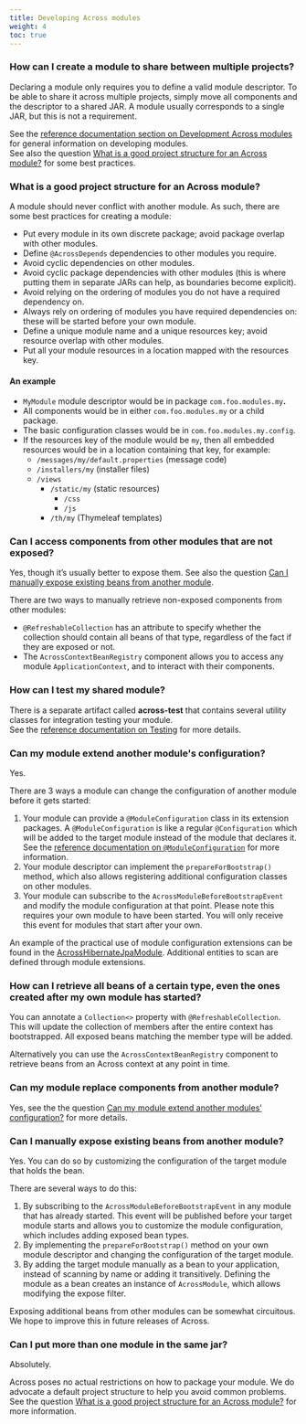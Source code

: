 ```yaml
---
title: Developing Across modules
weight: 4
toc: true
---
```


### How can I create a module to share between multiple projects?

Declaring a module only requires you to define a valid module
descriptor. To be able to share it across multiple projects, simply move
all components and the descriptor to a shared JAR. A module usually
corresponds to a single JAR, but this is not a requirement.

See the [reference documentation section on Development Across
modules](../reference-docs%3Fsection=developing-across-modules.html) for
general information on developing modules.  
See also the question [What is a good project structure for an Across
module?](what-is-a-good-project-structure-for-an-across-module.html) for
some best practices.


### What is a good project structure for an Across module?

A module should never conflict with another module. As such, there are
some best practices for creating a module:

-   Put every module in its own discrete package; avoid package overlap
    with other modules.
-   Define `@AcrossDepends` dependencies to other modules you require.
-   Avoid cyclic dependencies on other modules.
-   Avoid cyclic package dependencies with other modules (this is where
    putting them in separate JARs can help, as boundaries become
    explicit).
-   Avoid relying on the ordering of modules you do not have a required
    dependency on.
-   Always rely on ordering of modules you have required dependencies
    on: these will be started before your own module.
-   Define a unique module name and a unique resources key; avoid
    resource overlap with other modules.
-   Put all your module resources in a location mapped with the
    resources key.

#### An example

-   `MyModule` module descriptor would be in package
    `com.foo.modules.my`**.**
-   All components would be in either `com.foo.modules.my` or a child
    package.
-   The basic configuration classes would be in
    `com.foo.modules.my.config`.
-   If the resources key of the module would be `my`, then all embedded
    resources would be in a location containing that key, for example:
    -   `/messages/my/default.properties` (message code)
    -   `/installers/my` (installer files)
    -   `/views`
        -   `/static/my` (static resources)  
            -   `/css`
            -   `/js`
        -   `/th/my` (Thymeleaf templates)


### Can I access components from other modules that are not exposed?

Yes, though it’s usually better to expose them. See also the question
[Can I manually expose existing beans from another
module](can-i-manually-expose-existing-beans-from-another-module.html).

There are two ways to manually retrieve non-exposed components from
other modules:

-   `@RefreshableCollection` has an attribute to specify whether the
    collection should contain all beans of that type, regardless of the
    fact if they are exposed or not.
-   The `AcrossContextBeanRegistry` component allows you to access any
    module `ApplicationContext`, and to interact with their components.


### How can I test my shared module?

There is a separate artifact called **across-test** that contains
several utility classes for integration testing your module.  
See the [reference documentation on
Testing](../reference-docs%3Fsection=across-test.html) for more details.


### Can my module extend another module's configuration?

Yes.

There are 3 ways a module can change the configuration of another module
before it gets started:

1.  Your module can provide a `@ModuleConfiguration` class in its
    extension packages. A `@ModuleConfiguration` is like a regular
    `@Configuration` which will be added to the target module instead of
    the module that declares it.  See the [reference documentation on
    `@ModuleConfiguration`](../reference-docs%3Fsection=moduleconfiguration.html)
    for more information.
2.  Your module descriptor can implement the `prepareForBootstrap()`
    method, which also allows registering additional configuration
    classes on other modules.
3.  Your module can subscribe to the `AcrossModuleBeforeBootstrapEvent`
    and modify the module configuration at that point. Please note this
    requires your own module to have been started. You will only receive
    this event for modules that start after your own.

An example of the practical use of module configuration extensions can
be found in the
[AcrossHibernateJpaModule](../modules/acrosshibernatemodule.html).
Additional entities to scan are defined through module extensions.


### How can I retrieve all beans of a certain type, even the ones created after my own module has started?

You can annotate a `Collection<>` property with
`@RefreshableCollection`. This will update the collection of members
after the entire context has bootstrapped. All exposed beans matching
the member type will be added.

Alternatively you can use the `AcrossContextBeanRegistry` component to
retrieve beans from an Across context at any point in time.


### Can my module replace components from another module?

Yes, see the the question [Can my module extend another modules’
configuration?](can-my-module-extend-another-module-s-configuration.html)
for more details.


### Can I manually expose existing beans from another module?

Yes. You can do so by customizing the configuration of the target module
that holds the bean.

There are several ways to do this:

1.  By subscribing to the `AcrossModuleBeforeBootstrapEvent` in any
    module that has already started. This event will be published before
    your target module starts and allows you to customize the module
    configuration, which includes adding exposed bean types.
2.  By implementing the `prepareForBootstrap()` method on your own
    module descriptor and changing the configuration of the target
    module.
3.  By adding the target module manually as a bean to your application,
    instead of scanning by name or adding it transitively. Defining the
    module as a bean creates an instance of `AcrossModule`, which allows
    modifying the expose filter.

Exposing additional beans from other modules can be somewhat circuitous.
We hope to improve this in future releases of Across.


### Can I put more than one module in the same jar?

Absolutely.

Across poses no actual restrictions on how to package your module. We do
advocate a default project structure to help you avoid common problems.
See the question [What is a good project structure for an Across
module?](what-is-a-good-project-structure-for-an-across-module.html) for
more information.
